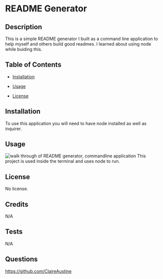 # README Generator

## Description

This is a simple README generator I built as a command line application to help myself and others build good readmes. I learned about using node while buiding this.

## Table of Contents

- [Installation](#installation)

- [Usage](#usage)
- [License](#license)

## Installation

To use this application you will need to have node installed as well as inquirer.

## Usage

![walk through of README generator, commandline application](https://youtu.be/MYaVPQJXz0w)
This project is used inside the terminal and uses node to run.

## License

No license.

## Credits

N/A

## Tests

N/A

## Questions

https://github.com/ClaireAustine
